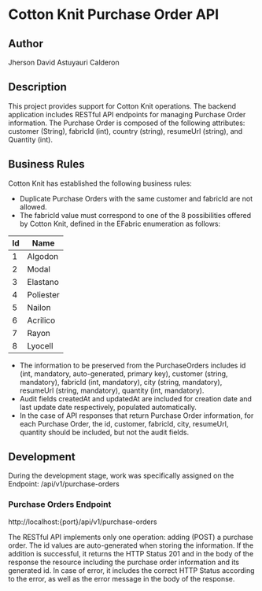# Cotton Knit Purchase Order API

## Author
Jherson David Astuyauri Calderon

## Description
This project provides support for Cotton Knit operations. The backend application includes RESTful API endpoints for managing Purchase Order information. The Purchase Order is composed of the following attributes: customer (String), fabricId (int), country (string), resumeUrl (string), and Quantity (int).

## Business Rules
Cotton Knit has established the following business rules:
- Duplicate Purchase Orders with the same customer and fabricId are not allowed.
- The fabricId value must correspond to one of the 8 possibilities offered by Cotton Knit, defined in the EFabric enumeration as follows:

| Id | Name |
| --- | --- |
| 1 | Algodon |
| 2 | Modal |
| 3 | Elastano |
| 4 | Poliester |
| 5 | Nailon |
| 6 | Acrilico |
| 7 | Rayon |
| 8 | Lyocell |

- The information to be preserved from the PurchaseOrders includes id (int, mandatory, auto-generated, primary key), customer (string, mandatory), fabricId (int, mandatory), city (string, mandatory), resumeUrl (string, mandatory), quantity (int, mandatory).
- Audit fields createdAt and updatedAt are included for creation date and last update date respectively, populated automatically.
- In the case of API responses that return Purchase Order information, for each Purchase Order, the id, customer, fabricId, city, resumeUrl, quantity should be included, but not the audit fields.

## Development
During the development stage, work was specifically assigned on the Endpoint:
/api/v1/purchase-orders

### Purchase Orders Endpoint
http://localhost:{port}/api/v1/purchase-orders

The RESTful API implements only one operation: adding (POST) a purchase order. The id values are auto-generated when storing the information. If the addition is successful, it returns the HTTP Status 201 and in the body of the response the resource including the purchase order information and its generated id. In case of error, it includes the correct HTTP Status according to the error, as well as the error message in the body of the response.